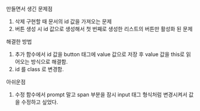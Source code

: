 만들면서 생긴 문제점
1. 삭제 구현할 때 문서의 id 값을 가져오는 문제
2. 버튼 생성 시 id 값으로 생성해서 첫 번째로 생성한 리스트의 버튼만 활성화 된 문제

해결한 방법
1. 추가 함수에서 id 값을 button 태그에 value 값으로 저장 후 value 값을 this로 읽어오는 방식으로 해결함.
2. id 를 class 로 변경함.

아쉬운점
1. 수정 함수에서 prompt 말고 span 부분을 잠시 input 태그 형식처럼 변경시켜서 값을 수정하고 싶었다.
